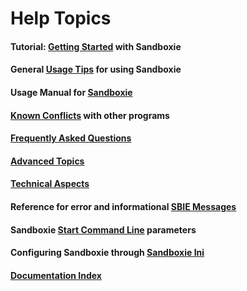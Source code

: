 # Help Topics

#### Tutorial: [Getting Started](SP_GettingStarted.md) with Sandboxie

#### General [Usage Tips](UsageTips.md) for using Sandboxie

#### Usage Manual for [Sandboxie](SP_SBControl.md)

#### [Known Conflicts](SandboxieKnownConflicts.md) with other programs

#### [Frequently Asked Questions](SP_FAQ.md)

#### [Advanced Topics](AdvancedTopics.md)

#### [Technical Aspects](TechnicalAspects.md)

#### Reference for error and informational [SBIE Messages](SBIEMessages.md)

#### Sandboxie [Start Command Line](StartCommandLine.md) parameters

#### Configuring Sandboxie through [Sandboxie Ini](SandboxieIni.md)

#### [Documentation Index](AllPages.md)
